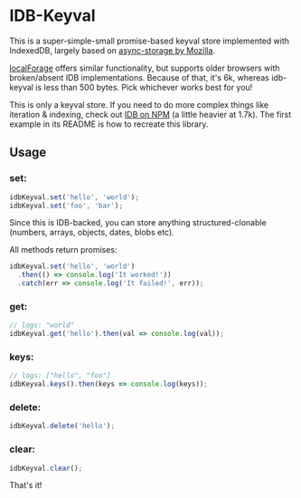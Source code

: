 # IDB-Keyval

This is a super-simple-small promise-based keyval store implemented with IndexedDB, largely based on [async-storage by Mozilla](https://github.com/mozilla-b2g/gaia/blob/master/shared/js/async_storage.js).

[localForage](https://github.com/localForage/localForage) offers similar functionality, but supports older browsers with broken/absent IDB implementations. Because of that, it's 6k, whereas idb-keyval is less than 500 bytes. Pick whichever works best for you!

This is only a keyval store. If you need to do more complex things like iteration & indexing, check out [IDB on NPM](https://www.npmjs.com/package/idb) (a little heavier at 1.7k). The first example in its README is how to recreate this library. 

## Usage

### set:

```js
idbKeyval.set('hello', 'world');
idbKeyval.set('foo', 'bar');
```

Since this is IDB-backed, you can store anything structured-clonable (numbers, arrays, objects, dates, blobs etc).

All methods return promises:

```js
idbKeyval.set('hello', 'world')
  .then(() => console.log('It worked!'))
  .catch(err => console.log('It failed!', err));
```

### get:

```js
// logs: "world"
idbKeyval.get('hello').then(val => console.log(val));
```

### keys:

```js
// logs: ["hello", "foo"]
idbKeyval.keys().then(keys => console.log(keys));
```

### delete:

```js
idbKeyval.delete('hello');
```

### clear:

```js
idbKeyval.clear();
```

That's it!
